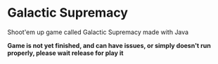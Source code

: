 # Galactic Supremacy
Shoot'em up game called Galactic Supremacy made with Java

__**Game is not yet finished, and can have issues, or simply doesn't run properly, please wait release for play it**__
